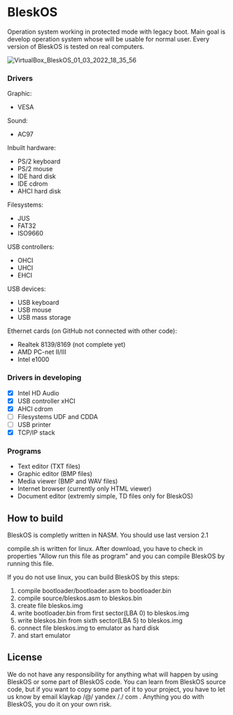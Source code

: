 # BleskOS
Operation system working in protected mode with legacy boot. Main goal is develop operation system whose will be usable for normal user. Every version of BleskOS is tested on real computers.

![VirtualBox_BleskOS_01_03_2022_18_35_56](https://user-images.githubusercontent.com/43180618/156219798-6dcbe727-31ea-4e46-915f-1003996d4a4d.png)

### Drivers
Graphic:
* VESA

Sound:
* AC97

Inbuilt hardware:
* PS/2 keyboard
* PS/2 mouse
* IDE hard disk
* IDE cdrom
* AHCI hard disk

Filesystems:
* JUS
* FAT32
* ISO9660

USB controllers:
* OHCI
* UHCI
* EHCI

USB devices:
* USB keyboard
* USB mouse
* USB mass storage

Ethernet cards (on GitHub not connected with other code):
* Realtek 8139/8169 (not complete yet)
* AMD PC-net II/III
* Intel e1000

### Drivers in developing
- [x] Intel HD Audio
- [x] USB controller xHCI
- [x] AHCI cdrom
- [ ] Filesystems UDF and CDDA
- [ ] USB printer
- [x] TCP/IP stack

### Programs
* Text editor (TXT files)
* Graphic editor (BMP files)
* Media viewer (BMP and WAV files)
* Internet browser (currently only HTML viewer)
* Document editor (extremly simple, TD files only for BleskOS)

## How to build
BleskOS is completly written in NASM. You should use last version 2.1

compile.sh is written for linux. After download, you have to check in properties "Allow run this file as program" and you can compile BleskOS by running this file.

If you do not use linux, you can build BleskOS by this steps:
1. compile bootloader/bootloader.asm to bootloader.bin
2. compile source/bleskos.asm to bleskos.bin
3. create file bleskos.img
4. write bootloader.bin from first sector(LBA 0) to bleskos.img
5. write bleskos.bin from sixth sector(LBA 5) to bleskos.img
6. connect file bleskos.img to emulator as hard disk
7. and start emulator

## License
We do not have any responsibility for anything what will happen by using BleskOS or some part of BleskOS code.
You can learn from BleskOS source code, but if you want to copy some part of it to your project, you have to let us know by email klaykap /@/ yandex /./ com .
Anything you do with BleskOS, you do it on your own risk.
